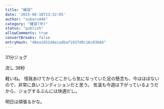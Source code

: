 ```yaml
---
title: "練習"
date: '2015-08-10T23:32:05'
author: "subaru44k"
category: "練習(中)"
status: "publish"
allowComments: true
convertBreaks: false
entryHash: "48ea1651d4ecadbaf1937d0c16c03b84"
---
```

31分ジョグ

流し
38秒

軽いね。
怪我あけてからどこかしら気になっていた足の懸念も、今はほぼないので、非常に良いコンディションだと思う。
気温も今週は下がっているようだから、ジョグするぶんには快適だし。

明日は頑張るかな。
